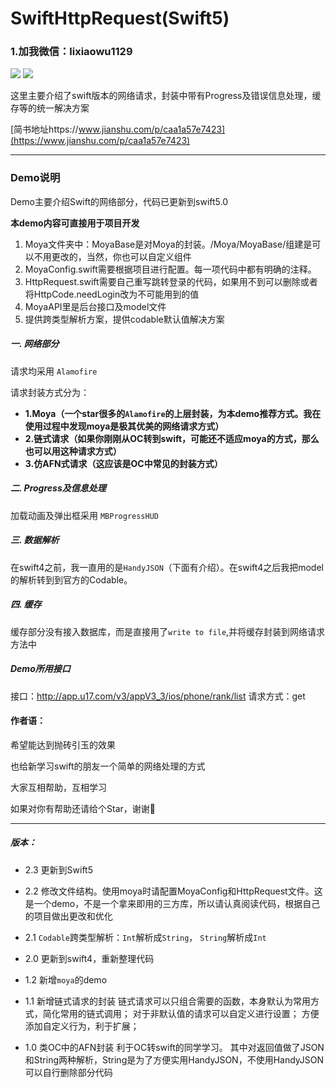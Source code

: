 # SwiftHttpRequest(Swift5)

### 1.加我微信：lixiaowu1129

![](https://img.shields.io/badge/Swift-4.2-green.svg?style=flat)
![](https://img.shields.io/badge/Swift-5.0-green.svg?style=flat)


这里主要介绍了swift版本的网络请求，封装中带有Progress及错误信息处理，缓存等的统一解决方案

[简书地址https://www.jianshu.com/p/caa1a57e7423](https://www.jianshu.com/p/caa1a57e7423)

 ---------

<h3 id="demo_explain"> Demo说明</h3>
Demo主要介绍Swift的网络部分，代码已更新到swift5.0

**本demo内容可直接用于项目开发**

1. Moya文件夹中：MoyaBase是对Moya的封装。/Moya/MoyaBase/组建是可以不用更改的，当然，你也可以自定义组件
2. MoyaConfig.swift需要根据项目进行配置。每一项代码中都有明确的注释。
3. HttpRequest.swift需要自己重写跳转登录的代码，如果用不到可以删除或者将HttpCode.needLogin改为不可能用到的值
4. MoyaAPI里是后台接口及model文件
5. 提供跨类型解析方案，提供codable默认值解决方案


<h5 id="网络部分"> 一. 网络部分</h5>

请求均采用 `Alamofire`

请求封装方式分为：
- **1.Moya（一个star很多的`Alamofire`的上层封装，为本demo推荐方式。我在使用过程中发现moya是极其优美的网络请求方式）**
- **2.链式请求（如果你刚刚从OC转到swift，可能还不适应moya的方式，那么也可以用这种请求方式）**
- **3.仿AFN式请求（这应该是OC中常见的封装方式）**


<h5 id="Progress及信息处理"> 二. Progress及信息处理</h5>

加载动画及弹出框采用 `MBProgressHUD`


<h5 id="数据解析"> 三. 数据解析</h5>

在swift4之前，我一直用的是`HandyJSON`（下面有介绍）。在swift4之后我把model的解析转到到官方的Codable。


<h5 id="缓存"> 四. 缓存</h5>

缓存部分没有接入数据库，而是直接用了`write to file`,并将缓存封装到网络请求方法中

<h5 id="接口说明"> Demo所用接口</h5>

接口：http://app.u17.com/v3/appV3_3/ios/phone/rank/list
请求方式：get


<h4> 作者语：</h4>

希望能达到抛砖引玉的效果

也给新学习swift的朋友一个简单的网络处理的方式

大家互相帮助，互相学习

如果对你有帮助还请给个Star，谢谢🙏

----
<h5 id="版本"> 版本：</h5>

* 2.3 更新到Swift5

* 2.2 修改文件结构。使用moya时请配置MoyaConfig和HttpRequest文件。这是一个demo，不是一个拿来即用的三方库，所以请认真阅读代码，根据自己的项目做出更改和优化

* 2.1 `Codable`跨类型解析：`Int`解析成`String`， `String`解析成`Int`

* 2.0 更新到swift4，重新整理代码

* 1.2 新增`moya`的demo

* 1.1 新增链式请求的封装
 链式请求可以只组合需要的函数，本身默认为常用方式，简化常用的链式调用；
 对于非默认值的请求可以自定义进行设置；
 方便添加自定义行为，利于扩展；

* 1.0 类OC中的AFN封装
 利于OC转swift的同学学习。
 其中对返回值做了JSON和String两种解析，String是为了方便实用HandyJSON，不使用HandyJSON可以自行删除部分代码
